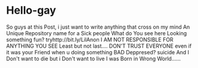 # Hello-gay
So guys at this Post, i just want to write anything that cross on my mind
An Unique Repository name for a Sick people
What do You see here
Looking something fun? tryhttp://bit.ly/LilAnon
I AM NOT RESPONSIBLE FOR ANYTHING YOU SEE
Least but not last.... 
DON'T TRUST EVERYONE even if it was your Friend when u doing something BAD
Deppresed? suicide
And I Don't want to die but i Don't want to live
I was Born in Wrong World......
